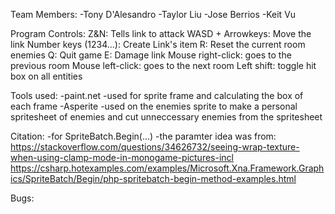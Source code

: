 Team Members: 
-Tony D'Alesandro
-Taylor Liu
-Jose Berrios 
-Keit Vu

Program Controls: 
	Z&N: Tells link to attack
	WASD + Arrowkeys: Move the link
	Number keys (1234...): Create Link's item
	R: Reset the current room enemies
	Q: Quit game
	E: Damage link
	Mouse right-click: goes to the previous room
	Mouse left-click: goes to the next room
	Left shift: toggle hit box on all entities

Tools used:
	-paint.net
		-used for sprite frame and calculating the box of each frame
	-Asperite
		-used on the enemies sprite to make a personal spritesheet of enemies
		and cut unneccessary enemies from the spritesheet

Citation:
	-for SpriteBatch.Begin(...)
		-the paramter idea was from:
		https://stackoverflow.com/questions/34626732/seeing-wrap-texture-when-using-clamp-mode-in-monogame-pictures-incl
		https://csharp.hotexamples.com/examples/Microsoft.Xna.Framework.Graphics/SpriteBatch/Begin/php-spritebatch-begin-method-examples.html
	

Bugs:

